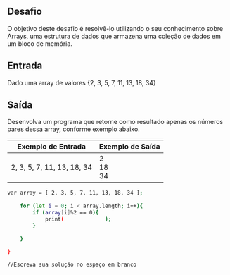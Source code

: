 ## Desafio

O objetivo deste desafio é resolvê-lo utilizando o seu conhecimento sobre Arrays, uma estrutura de dados que armazena uma coleção de dados em um bloco de memória.

## Entrada

Dado uma array de valores {2, 3, 5, 7, 11, 13, 18, 34}

## Saída

Desenvolva um programa que retorne como resultado apenas os números pares dessa array, conforme exemplo abaixo.

| Exemplo de Entrada | Exemplo de Saída|
| ---|--- |
| 2, 3, 5, 7, 11, 13, 18, 34 | 2<br>18<br>34 |


```bash
var array = [ 2, 3, 5, 7, 11, 13, 18, 34 ];
 
    for (let i = 0; i < array.length; i++){
        if (array[i]%2 == 0){
            print(             );
        }
               
    }
 
}

//Escreva sua solução no espaço em branco



```